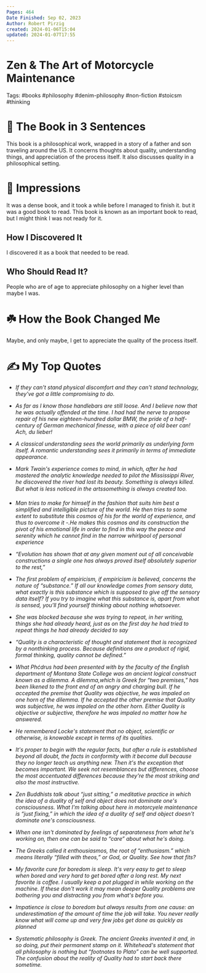 ```yaml
---
Pages: 464
Date Finished: Sep 02, 2023
Author: Robert Pirzig
created: 2024-01-06T15:04
updated: 2024-01-07T17:55
---
```

# Zen & The Art of Motorcycle Maintenance

Tags: #books #philosophy #denim-philosophy #non-fiction #stoicsm #thinking 

# 🚀 The Book in 3 Sentences
This book is a philosophical work, wrapped in a story of a father and son traveling around the US. It concerns thoughts about quality, understanding things, and appreciation of the process itself.  It also discusses quality in a philosophical setting.

# 🎨 Impressions
It was a dense book, and it took a while before I managed to finish it. but it was a good book to read. This book is known as an important book to read, but I might think I was not ready for it. 

## How I Discovered It
I discovered it as a book that needed to be read. 

## Who Should Read It?
People who are of age to appreciate philosophy on a higher level than maybe I was. 

# ☘️ How the Book Changed Me
Maybe, and only maybe, I get to appreciate the quality of the process itself. 

# ✍️ My Top  Quotes

- *If they can't stand physical discomfort and they can't stand technology, they've got a little compromising to do.* 
 
- *As far as I know those handlebars are still loose. And I believe now that he was actually offended at the time. I had had the nerve to propose repair of his new eighteen-hundred dollar BMW, the pride of a half-century of German mechanical finesse, with a piece of old beer can! Ach, du lieber!* 
 
- *A classical understanding sees the world primarily as underlying form itself. A romantic understanding sees it primarily in terms of immediate appearance.* 
 
- *Mark Twain's experience comes to mind, in which, after he had mastered the analytic knowledge needed to pilot the Mississippi River, he discovered the river had lost its beauty. Something is always killed. But what is less noticed in the artssomething is always created too.* 
 
- *Man tries to make for himself in the fashion that suits him best a simplified and intelligible picture of the world. He then tries to some extent to substitute this cosmos of his for the world of experience, and thus to overcome it -.He makes this cosmos and its construction the pivot of his emotional life in order to find in this way the peace and serenity which he cannot find in the narrow whirlpool of personal experience* 
 
- *“Evolution has shown that at any given moment out of all conceivable constructions a single one has always proved itself absolutely superior to the rest,”* 
 
- *The first problem of empiricism, if empiricism is believed, concerns the nature of “substance.” If all our knowledge comes from sensory data, what exactly is this substance which is supposed to give off the sensory data itself? If you try to imagine what this substance is, apart from what is sensed, you'll find yourself thinking about nothing whatsoever.* 
 
- *She was blocked because she was trying to repeat, in her writing, things she had already heard, just as on the first day he had tried to repeat things he had already decided to say* 
 
- *“Quality is a characteristic of thought and statement that is recognized by a nonthinking process. Because definitions are a product of rigid, formal thinking, quality cannot be defined.”* 
 
- *What Phćdrus had been presented with by the faculty of the English department of Montana State College was an ancient logical construct known as a dilemma. A dilemma,which is Greek for “two premises,” has been likened to the front end of an angry and charging bull. If he accepted the premise that Quality was objective, he was impaled on one horn of the dilemma. If he accepted the other premise that Quality was subjective, he was impaled on the other horn. Either Quality is objective or subjective, therefore he was impaled no matter how he answered.* 
 
- *He remembered Locke's statement that no object, scientific or otherwise, is knowable except in terms of its qualities.* 
 
- *It's proper to begin with the regular facts, but after a rule is established beyond all doubt, the facts in conformity with it become dull because they no longer teach us anything new. Then it's the exception that becomes important. We seek not resemblances but differences, choose the most accentuated differences because they're the most striking and also the most instructive.* 
 
- *Zen Buddhists talk about “just sitting,” a meditative practice in which the idea of a duality of self and object does not dominate one's consciousness. What I'm talking about here in motorcyele maintenance is “just fixing,” in which the idea of a duality of self and object doesn't dominate one's consciousness.* 
 
- *When one isn't dominated by feelings of separateness from what he's working on, then one can be said to “care” about what he's doing.* 
 
- *The Greeks called it enthousiasmos, the root of “enthusiasm.” which means literally “filled with theos,” or God, or Quality. See how that fits?* 
 
- *My favorite cure for boredom is sleep. It's very easy to get to sleep when bored and very hard to get bored after a long rest. My next favorite is coffee. I usually keep a pot plugged in while working on the machine. If these don't work it may mean deeper Quality problems are bothering you and distracting you from what's before you.* 
 
- *Impatience is close to boredom but always results from one cause: an underestimation of the amount of time the job will take. You never really know what will come up and very few jobs get done as quickly as planned* 
 
- *Systematic philosophy is Greek. The ancient Greeks invented it and, in so doing, put their permanent stamp on it. Whitehead's statement that all philosophy is nothing but “footnotes to Plato” can be well supported. The confusion about the reality of Quality had to start back there sometime.* 
 
